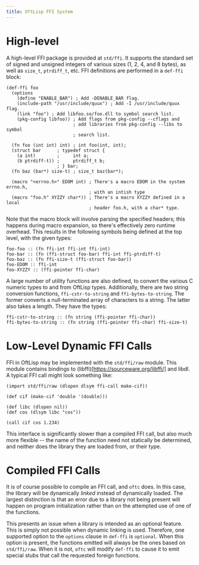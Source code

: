 ```yaml
---
title: OftLisp FFI System
---
```


# High-level

A high-level FFI package is provided at `std/ffi`. It supports the standard set
of signed and unsigned integers of various sizes (1, 2, 4, and 8 bytes), as
well as `size_t`, `ptrdiff_t`, etc. FFI definitions are performed in a
`def-ffi` block:

```
(def-ffi foo
  (options
    (define "ENABLE_BAR") ; Add -DENABLE_BAR flag.
    (include-path "/usr/include/quux") ; Add -I /usr/include/quux flag.
    (link "foo") ; Add libfoo.so/foo.dll to symbol search list.
    (pkg-config libfoo)) ; Add flags from pkg-config --cflags and
                         ; add libraries from pkg-config --libs to symbol
                         ; search list.

  (fn foo (int int) int) ; int foo(int, int);
  (struct bar      ; typedef struct {
    (a int)        ;     int a;
    (b ptrdiff-t)) ;     ptrdiff_t b;
                   ; } bar;
  (fn baz (bar*) size-t) ; size_t baz(bar*);

  (macro "<errno.h>" EDOM int) ; There's a macro EDOM in the system errno.h,
                               ; with an intish type
  (macro "foo.h" XYZZY char*)) ; There's a macro XYZZY defined in a local
                               ; header foo.h, with a char* type.
```

Note that the macro block will involve parsing the specified headers; this
happens during macro expansion, so there's effectively zero runtime overhead.
This results in the following symbols being defined at the top level, with the
given types:

```
foo-foo :: (fn ffi-int ffi-int ffi-int)
foo-bar :: (fn (ffi-struct foo-bar) ffi-int ffi-ptrdiff-t)
foo-baz :: (fn ffi-size-t (ffi-struct foo-bar))
foo-EDOM :: ffi-int
foo-XYZZY :: (ffi-pointer ffi-char)
```

A large number of utility functions are also defined, to convert the various C
numeric types to and from OftLisp types. Additionally, there are two string
conversion functions, `ffi-cstr-to-string` and `ffi-bytes-to-string`. The
former converts a null-terminated array of characters to a string. The latter
also takes a length. They have the types:

```
ffi-cstr-to-string :: (fn string (ffi-pointer ffi-char))
ffi-bytes-to-string :: (fn string (ffi-pointer ffi-char) ffi-size-t)
```

# Low-Level Dynamic FFI Calls

FFI in OftLisp may be implemented with the `std/ffi/raw` module. This module
contains bindings to (libffi)[https://sourceware.org/libffi/] and libdl. A
typical FFI call might look something like:

```
(import std/ffi/raw (dlopen dlsym ffi-call make-cif))

(def cif (make-cif 'double '(double)))

(def libc (dlopen nil))
(def cos (dlsym libc "cos"))

(call cif cos 1.234)
```

This interface is significantly slower than a compiled FFI call, but also much
more flexible -- the name of the function need not statically be determined,
and neither does the library they are loaded from, or their type.

# Compiled FFI Calls

It is of course possible to compile an FFI call, and `oftc` does. In this case,
the library will be dynamically *linked* instead of dynamically loaded. The
largest distinction is that an error due to a library not being present will
happen on program initialization rather than on the attempted use of one of the
functions.

This presents an issue when a library is intended as an optional feature. This
is simply not possible when dynamic linking is used. Therefore, one supported
option to the `options` clause in `def-ffi` is `optional`. When this option is
present, the functions emitted will always be the ones based on `std/ffi/raw`.
When it is not, `oftc` will modify `def-ffi` to cause it to emit special stubs
that call the requested foreign functions.

